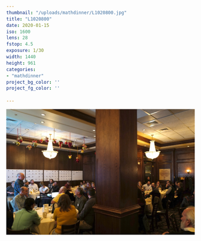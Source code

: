 ```yaml
---
thumbnail: "/uploads/mathdinner/L1020800.jpg"
title: "L1020800"
date: 2020-01-15
iso: 1600
lens: 28
fstop: 4.5
exposure: 1/30
width: 1440
height: 961
categories:
- "mathdinner"
project_bg_color: ''
project_fg_color: ''

---
```


![img](/uploads/mathdinner/L1020800.jpg)

